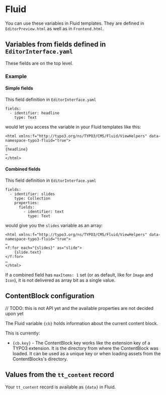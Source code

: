 # Fluid

You can use these variables in Fluid templates. They are defined in `EditorPreview.html` as well as in `Frontend.html`.

## Variables from fields defined in `EditorInterface.yaml`

These fields are on the top level. 

### Example

#### Simple fields

This field definition in `EditorInterface.yaml`

    fields:
      - identifier: headline
        type: Text

would let you access the variable in your Fluid templates like this:

    <html xmlns:f="http://typo3.org/ns/TYPO3/CMS/Fluid/ViewHelpers" data-namespace-typo3-fluid="true">
    …
    {headline}
    …
    </html>

#### Combined fields

This field definition in `EditorInterface.yaml`

    fields:
      - identifier: slides
        type: Collection
        properties:
          fields:
            - identifier: text
              type: Text

would give you the `slides` variable as an array:

    <html xmlns:f="http://typo3.org/ns/TYPO3/CMS/Fluid/ViewHelpers" data-namespace-typo3-fluid="true">
    …
    <f:for each="{slides}" as="slide">
        {slide.text}
    </f:for>
    …
    </html>

If a combined field has `maxItems: 1` set (or as default, like for `Image` and `Icon`), it is not delivered as array bit as a single value.

## ContentBlock configuration

// TODO: this is not API yet and the available properties are not decided upon yet

The Fluid variable `{cb}` holds information about the current content block.

This is currently:
* `{cb.key}` - The ContentBlock key works like the extension key of a TYPO3 extension. It is the directory from where the ContentBlock was loaded. It can be used as a unique key or when loading assets from the ContentBlocks's directory.

## Values from the `tt_content` record

Your `tt_content` record is available as `{data}` in Fluid.